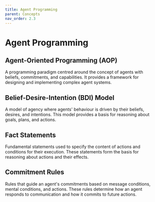 ```yaml
---
title: Agent Programming
parent: Concepts
nav_order: 2.3
---
```


# Agent Programming

## Agent-Oriented Programming (AOP)
A programming paradigm centred around the concept of agents with beliefs, commitments, and capabilities. It provides a framework for designing and implementing complex agent systems.

## Belief-Desire-Intention (BDI) Model
A model of agency where agents' behaviour is driven by their beliefs, desires, and intentions. This model provides a basis for reasoning about goals, plans, and actions.

## Fact Statements
Fundamental statements used to specify the content of actions and conditions for their execution. These statements form the basis for reasoning about actions and their effects.

## Commitment Rules 
Rules that guide an agent's commitments based on message conditions, mental conditions, and actions. These rules determine how an agent responds to communication and how it commits to future actions.